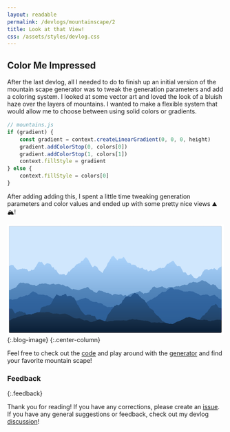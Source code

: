 ```yaml
---
layout: readable
permalink: /devlogs/mountainscape/2
title: Look at that View!
css: /assets/styles/devlog.css
---
```

## Color Me Impressed

After the last devlog, all I needed to do to finish up an initial version of the mountain scape generator was to tweak the generation parameters and add a coloring system. I looked at some vector art and loved the look of a bluish haze over the layers of mountains. I wanted to make a flexible system that would allow me to choose between using solid colors or gradients.

```javascript
// mountains.js
if (gradient) {
	const gradient = context.createLinearGradient(0, 0, 0, height)
	gradient.addColorStop(0, colors[0])
	gradient.addColorStop(1, colors[1])
	context.fillStyle = gradient
} else {
	context.fillStyle = colors[0]
}
```

After adding adding this, I spent a little time tweaking generation parameters and color values and ended up with some pretty nice views ⛰🏔!

![](/assets/images/devlogs/mountainscape/devlog2/mountainscape.png){:.blog-image}
{:.center-column}

Feel free to check out the [code](https://github.com/Sammcb/MountainScape) and play around with the [generator](/MountainScape) and find your favorite mountain scape!

### Feedback
{:.feedback}

Thank you for reading! If you have any corrections, please create an [issue](https://github.com/Sammcb/Sammcb.github.io/issues/new/choose). If you have any general suggestions or feedback, check out my devlog [discussion](https://github.com/Sammcb/Sammcb.github.io/discussions/3)!

